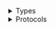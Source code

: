 <details>
<summary>Types</summary>

  - [OpsWorksCmClient](/aws-sdk-swift/reference/0.x/AWSOpsWorksCM/OpsWorksCmClient)
  - [OpsWorksCmClient.OpsWorksCmClientConfiguration](/aws-sdk-swift/reference/0.x/AWSOpsWorksCM/OpsWorksCmClient.OpsWorksCmClientConfiguration)
  - [OpsWorksCmClientLogHandlerFactory](/aws-sdk-swift/reference/0.x/AWSOpsWorksCM/OpsWorksCmClientLogHandlerFactory)
  - [OpsWorksCmClientTypes](/aws-sdk-swift/reference/0.x/AWSOpsWorksCM/OpsWorksCmClientTypes)

</details>

<details>
<summary>Protocols</summary>

  - [OpsWorksCmClientProtocol](/aws-sdk-swift/reference/0.x/AWSOpsWorksCM/OpsWorksCmClientProtocol)

</details>
